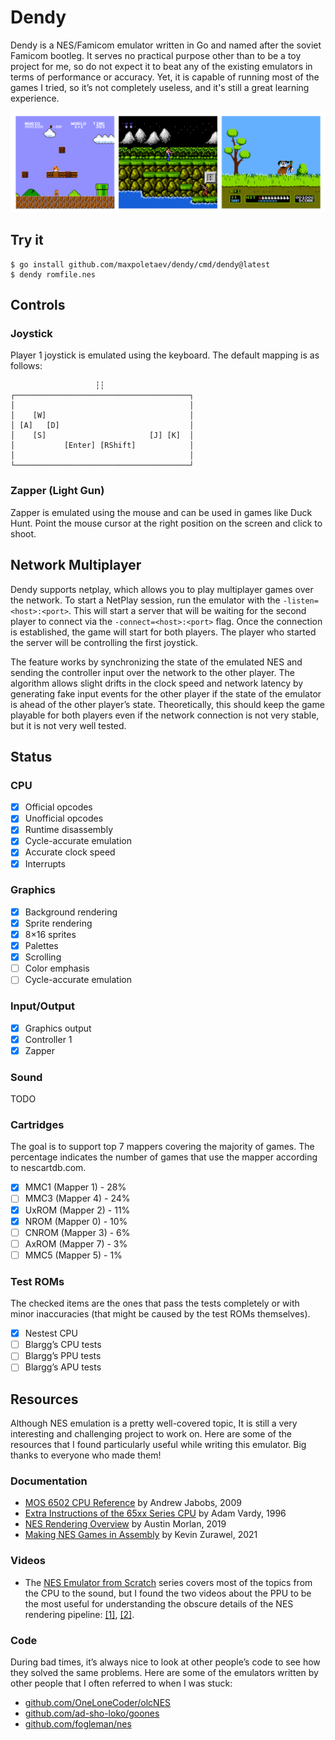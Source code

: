 # Dendy

Dendy is a NES/Famicom emulator written in Go and named after the soviet Famicom 
bootleg. It serves no practical purpose other than to be a toy project for
me, so do not expect it to beat any of the existing emulators in terms of 
performance or accuracy. Yet, it is capable of running most of the games 
I tried, so it’s not completely useless, and it's still a great learning
experience.

<img src="screenshots.png" alt="Screenshots">

## Try it

```
$ go install github.com/maxpoletaev/dendy/cmd/dendy@latest
$ dendy romfile.nes
```


## Controls

### Joystick

Player 1 joystick is emulated using the keyboard. The default mapping is as
follows:

```
                   ┆┆
┌───────────────────────────────────────┐
│                                       │
│    [W]                                │
│ [A]   [D]                             │
│    [S]                       [J] [K]  │
│           [Enter] [RShift]            │
│                                       │
└───────────────────────────────────────┘
```

### Zapper (Light Gun)

Zapper is emulated using the mouse and can be used in games like Duck Hunt. Point
the mouse cursor at the right position on the screen and click to shoot.

## Network Multiplayer

Dendy supports netplay, which allows you to play multiplayer games over the
network. To start a NetPlay session, run the emulator with the `-listen=<host>:<port>`.
This will start a server that will be waiting for the second player to connect
via the `-connect=<host>:<port>` flag. Once the connection is established, the
game will start for both players. The player who started the server will be
controlling the first joystick.

The feature works by synchronizing the state of the emulated NES and sending
the controller input over the network to the other player. The algorithm allows 
slight drifts in the clock speed and network latency by generating fake input
events for the other player if the state of the emulator is ahead of the other 
player’s state. Theoretically, this should keep the game playable for both
players even if the network connection is not very stable, but it is not
very well tested.

## Status

### CPU

 * [x] Official opcodes
 * [x] Unofficial opcodes
 * [x] Runtime disassembly
 * [x] Cycle-accurate emulation
 * [x] Accurate clock speed
 * [x] Interrupts

### Graphics

 * [x] Background rendering
 * [x] Sprite rendering
 * [x] 8×16 sprites
 * [x] Palettes
 * [x] Scrolling
 * [ ] Color emphasis
 * [ ] Cycle-accurate emulation

### Input/Output

* [x] Graphics output
* [x] Controller 1
* [x] Zapper

### Sound

TODO

### Cartridges

The goal is to support top 7 mappers covering the majority of games. The
percentage indicates the number of games that use the mapper according to
nescartdb.com.

 * [x] MMC1 (Mapper 1) - 28%
 * [ ] MMC3 (Mapper 4) - 24%
 * [x] UxROM (Mapper 2) - 11%
 * [x] NROM (Mapper 0) - 10%
 * [ ] CNROM (Mapper 3) - 6%
 * [ ] AxROM (Mapper 7) - 3%
 * [ ] MMC5 (Mapper 5) - 1%

### Test ROMs

The checked items are the ones that pass the tests completely or with minor
inaccuracies (that might be caused by the test ROMs themselves).

 * [x] Nestest CPU
 * [ ] Blargg’s CPU tests
 * [ ] Blargg’s PPU tests
 * [ ] Blargg’s APU tests

## Resources

Although NES emulation is a pretty well-covered topic, It is still a very
interesting and challenging project to work on. Here are some of the resources
that I found particularly useful while writing this emulator. Big thanks to
everyone who made them!

### Documentation

 * [MOS 6502 CPU Reference](https://web.archive.org/web/20210429110213/http://obelisk.me.uk/6502/) by Andrew Jabobs, 2009
 * [Extra Instructions of the 65xx Series CPU](http://www.ffd2.com/fridge/docs/6502-NMOS.extra.opcodes) by Adam Vardy, 1996
 * [NES Rendering Overview](https://austinmorlan.com/posts/nes_rendering_overview/) by Austin Morlan, 2019
 * [Making NES Games in Assembly](https://famicom.party/book/) by Kevin Zurawel, 2021

### Videos

 * The [NES Emulator from Scratch](nesemu) series covers most of the topics from
   the CPU to the sound, but I found the two videos about the PPU to be the most
   useful for understanding the obscure details of the NES rendering pipeline: 
   [[1]][ppu1], [[2]][ppu2].

[nesemu]: https://www.youtube.com/playlist?list=PLrOv9FMX8xJHqMvSGB_9G9nZZ_4IgteYf
[ppu1]: https://www.youtube.com/watch?v=-THeUXqR3zY&list=PLrOv9FMX8xJHqMvSGB_9G9nZZ_4IgteYf&index=5
[ppu2]: https://www.youtube.com/watch?v=cksywUTZxlY&list=PLrOv9FMX8xJHqMvSGB_9G9nZZ_4IgteYf&index=6

### Code

During bad times, it’s always nice to look at other people’s code to see how
they solved the same problems. Here are some of the emulators written by other
people that I often referred to when I was stuck:

 * [github.com/OneLoneCoder/olcNES](https://github.com/OneLoneCoder/olcNES)
 * [github.com/ad-sho-loko/goones](https://github.com/ad-sho-loko/goones)
 * [github.com/fogleman/nes](https://github.com/fogleman/nes)
